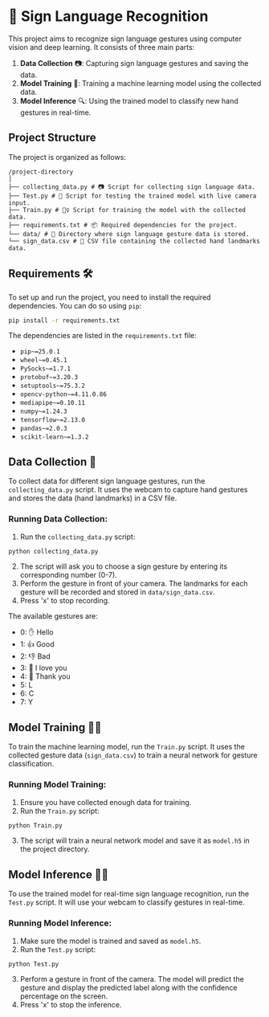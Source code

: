 # 🤟 Sign Language Recognition

This project aims to recognize sign language gestures using computer vision and deep learning. It consists of three main parts:

1. **Data Collection** 📷: Capturing sign language gestures and saving the data.
2. **Model Training** 🧠: Training a machine learning model using the collected data.
3. **Model Inference** 🔍: Using the trained model to classify new hand gestures in real-time.

## Project Structure

The project is organized as follows:
```
/project-directory
│
├── collecting_data.py # 📷 Script for collecting sign language data.
├── Test.py # 🧪 Script for testing the trained model with live camera input.
├── Train.py # 🏋️‍♀️ Script for training the model with the collected data.
├── requirements.txt # 📦 Required dependencies for the project.
└── data/ # 📁 Directory where sign language gesture data is stored.
└── sign_data.csv # 📝 CSV file containing the collected hand landmarks data.
```

## Requirements 🛠️

To set up and run the project, you need to install the required dependencies. You can do so using `pip`:
```bash
pip install -r requirements.txt
```

The dependencies are listed in the `requirements.txt` file:

- `pip~=25.0.1`
- `wheel~=0.45.1`
- `PySocks~=1.7.1`
- `protobuf~=3.20.3`
- `setuptools~=75.3.2`
- `opencv-python~=4.11.0.86`
- `mediapipe~=0.10.11`
- `numpy~=1.24.3`
- `tensorflow~=2.13.0`
- `pandas~=2.0.3`
- `scikit-learn~=1.3.2`

## Data Collection 📸

To collect data for different sign language gestures, run the `collecting_data.py` script. It uses the webcam to capture hand gestures and stores the data (hand landmarks) in a CSV file.

### Running Data Collection:

1. Run the `collecting_data.py` script:
```bash
python collecting_data.py
```

2. The script will ask you to choose a sign gesture by entering its corresponding number (0-7).
3. Perform the gesture in front of your camera. The landmarks for each gesture will be recorded and stored in `data/sign_data.csv`.
4. Press 'x' to stop recording.

The available gestures are:

- 0: ✋ Hello
- 1: 👍 Good
- 2: 👎 Bad
- 3: 🤟 I love you
- 4: 🙏 Thank you
- 5: L
- 6: C
- 7: Y

## Model Training 🏋️‍♀️

To train the machine learning model, run the `Train.py` script. It uses the collected gesture data (`sign_data.csv`) to train a neural network for gesture classification.

### Running Model Training:

1. Ensure you have collected enough data for training.
2. Run the `Train.py` script:
```bash
python Train.py
```

3. The script will train a neural network model and save it as `model.h5` in the project directory.

## Model Inference 🧑‍🏫

To use the trained model for real-time sign language recognition, run the `Test.py` script. It will use your webcam to classify gestures in real-time.

### Running Model Inference:

1. Make sure the model is trained and saved as `model.h5`.
2. Run the `Test.py` script:
```bash
python Test.py
```

3. Perform a gesture in front of the camera. The model will predict the gesture and display the predicted label along with the confidence percentage on the screen.
4. Press 'x' to stop the inference.
